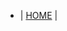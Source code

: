 <!-- TITLE: PACIFICONOTICIAS.COM -->
<!-- SUBTITLE:  Las noticias mas relevantes del pacifico en un solo lugar-->

<ul>
<li>|   <a href="home">HOME</a>   |</li>
</ul>





          